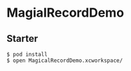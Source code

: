 MagialRecordDemo
================

## Starter

```
$ pod install
$ open MagicalRecordDemo.xcworkspace/
```
